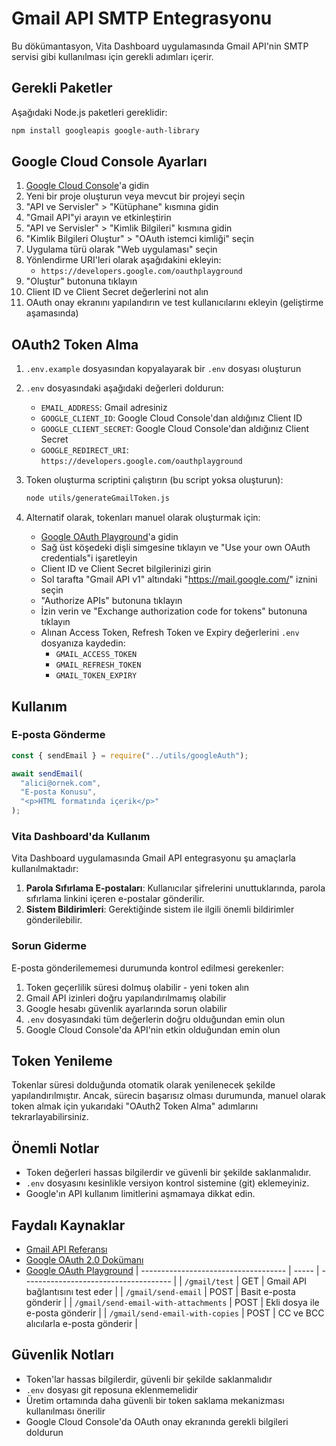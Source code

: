 # Gmail API SMTP Entegrasyonu

Bu dökümantasyon, Vita Dashboard uygulamasında Gmail API'nin SMTP servisi gibi kullanılması için gerekli adımları içerir.

## Gerekli Paketler

Aşağıdaki Node.js paketleri gereklidir:

```bash
npm install googleapis google-auth-library
```

## Google Cloud Console Ayarları

1. [Google Cloud Console](https://console.cloud.google.com/)'a gidin
2. Yeni bir proje oluşturun veya mevcut bir projeyi seçin
3. "API ve Servisler" > "Kütüphane" kısmına gidin
4. "Gmail API"yi arayın ve etkinleştirin
5. "API ve Servisler" > "Kimlik Bilgileri" kısmına gidin
6. "Kimlik Bilgileri Oluştur" > "OAuth istemci kimliği" seçin
7. Uygulama türü olarak "Web uygulaması" seçin
8. Yönlendirme URI'leri olarak aşağıdakini ekleyin:
   - `https://developers.google.com/oauthplayground`
9. "Oluştur" butonuna tıklayın
10. Client ID ve Client Secret değerlerini not alın
11. OAuth onay ekranını yapılandırın ve test kullanıcılarını ekleyin (geliştirme aşamasında)

## OAuth2 Token Alma

1. `.env.example` dosyasından kopyalayarak bir `.env` dosyası oluşturun
2. `.env` dosyasındaki aşağıdaki değerleri doldurun:

   - `EMAIL_ADDRESS`: Gmail adresiniz
   - `GOOGLE_CLIENT_ID`: Google Cloud Console'dan aldığınız Client ID
   - `GOOGLE_CLIENT_SECRET`: Google Cloud Console'dan aldığınız Client Secret
   - `GOOGLE_REDIRECT_URI`: `https://developers.google.com/oauthplayground`

3. Token oluşturma scriptini çalıştırın (bu script yoksa oluşturun):

   ```bash
   node utils/generateGmailToken.js
   ```

4. Alternatif olarak, tokenları manuel olarak oluşturmak için:
   - [Google OAuth Playground](https://developers.google.com/oauthplayground/)'a gidin
   - Sağ üst köşedeki dişli simgesine tıklayın ve "Use your own OAuth credentials"i işaretleyin
   - Client ID ve Client Secret bilgilerinizi girin
   - Sol tarafta "Gmail API v1" altındaki "https://mail.google.com/" iznini seçin
   - "Authorize APIs" butonuna tıklayın
   - İzin verin ve "Exchange authorization code for tokens" butonuna tıklayın
   - Alınan Access Token, Refresh Token ve Expiry değerlerini `.env` dosyanıza kaydedin:
     - `GMAIL_ACCESS_TOKEN`
     - `GMAIL_REFRESH_TOKEN`
     - `GMAIL_TOKEN_EXPIRY`

## Kullanım

### E-posta Gönderme

```javascript
const { sendEmail } = require("../utils/googleAuth");

await sendEmail(
  "alici@ornek.com",
  "E-posta Konusu",
  "<p>HTML formatında içerik</p>"
);
```

### Vita Dashboard'da Kullanım

Vita Dashboard uygulamasında Gmail API entegrasyonu şu amaçlarla kullanılmaktadır:

1. **Parola Sıfırlama E-postaları**: Kullanıcılar şifrelerini unuttuklarında, parola sıfırlama linkini içeren e-postalar gönderilir.
2. **Sistem Bildirimleri**: Gerektiğinde sistem ile ilgili önemli bildirimler gönderilebilir.

### Sorun Giderme

E-posta gönderilememesi durumunda kontrol edilmesi gerekenler:

1. Token geçerlilik süresi dolmuş olabilir - yeni token alın
2. Gmail API izinleri doğru yapılandırılmamış olabilir
3. Google hesabı güvenlik ayarlarında sorun olabilir
4. `.env` dosyasındaki tüm değerlerin doğru olduğundan emin olun
5. Google Cloud Console'da API'nin etkin olduğundan emin olun

## Token Yenileme

Tokenlar süresi dolduğunda otomatik olarak yenilenecek şekilde yapılandırılmıştır. Ancak, sürecin başarısız olması durumunda, manuel olarak token almak için yukarıdaki "OAuth2 Token Alma" adımlarını tekrarlayabilirsiniz.

## Önemli Notlar

- Token değerleri hassas bilgilerdir ve güvenli bir şekilde saklanmalıdır.
- `.env` dosyasını kesinlikle versiyon kontrol sistemine (git) eklemeyiniz.
- Google'ın API kullanım limitlerini aşmamaya dikkat edin.

## Faydalı Kaynaklar

- [Gmail API Referansı](https://developers.google.com/gmail/api/reference/rest)
- [Google OAuth 2.0 Dokümanı](https://developers.google.com/identity/protocols/oauth2)
- [Google OAuth Playground](https://developers.google.com/oauthplayground/)
  | ------------------------------------ | ----- | ------------------------------------- |
  | `/gmail/test` | GET | Gmail API bağlantısını test eder |
  | `/gmail/send-email` | POST | Basit e-posta gönderir |
  | `/gmail/send-email-with-attachments` | POST | Ekli dosya ile e-posta gönderir |
  | `/gmail/send-email-with-copies` | POST | CC ve BCC alıcılarla e-posta gönderir |

## Güvenlik Notları

- Token'lar hassas bilgilerdir, güvenli bir şekilde saklanmalıdır
- `.env` dosyası git reposuna eklenmemelidir
- Üretim ortamında daha güvenli bir token saklama mekanizması kullanılması önerilir
- Google Cloud Console'da OAuth onay ekranında gerekli bilgileri doldurun
